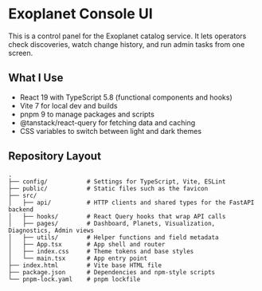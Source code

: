 # Exoplanet Console UI

This is a control panel for the Exoplanet catalog service. It lets operators check discoveries, watch change history, and run admin tasks from one screen.

## What I Use
- React 19 with TypeScript 5.8 (functional components and hooks)
- Vite 7 for local dev and builds
- pnpm 9 to manage packages and scripts
- @tanstack/react-query for fetching data and caching
- CSS variables to switch between light and dark themes

## Repository Layout
```
.
├── config/           # Settings for TypeScript, Vite, ESLint
├── public/           # Static files such as the favicon
├── src/
│   ├── api/          # HTTP clients and shared types for the FastAPI backend
│   ├── hooks/        # React Query hooks that wrap API calls
│   ├── pages/        # Dashboard, Planets, Visualization, Diagnostics, Admin views
│   ├── utils/        # Helper functions and field metadata
│   ├── App.tsx       # App shell and router
│   ├── index.css     # Theme tokens and base styles
│   └── main.tsx      # App entry point
├── index.html        # Vite base HTML file
├── package.json      # Dependencies and npm-style scripts
└── pnpm-lock.yaml    # pnpm lockfile
```

